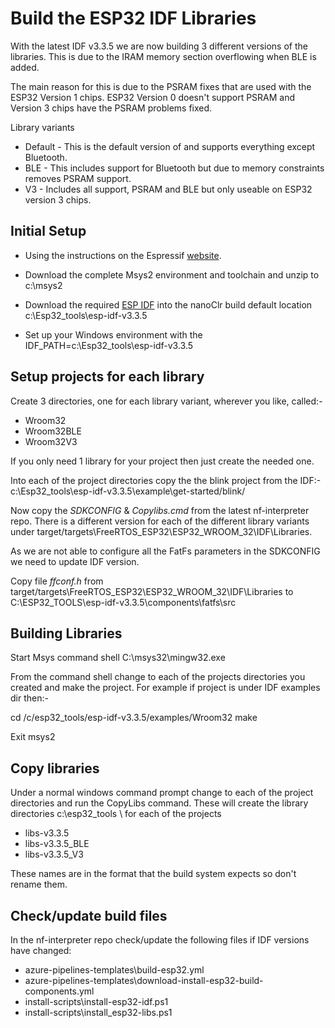 # Build the ESP32 IDF Libraries

With the latest IDF v3.3.5 we are now building 3 different versions of the libraries. This is due to the IRAM memory section overflowing when BLE is added. 

The main reason for this is due to the PSRAM fixes that are used with the ESP32 Version 1 chips. ESP32 Version 0 doesn't support PSRAM and Version 3 chips have the PSRAM problems fixed.

Library variants
- Default - This is the default version of and supports everything except Bluetooth.
- BLE - This includes support for Bluetooth but due to memory constraints removes PSRAM support. 
- V3 - Includes all support, PSRAM and BLE but only useable on ESP32 version 3 chips. 

## Initial Setup

- Using the instructions on the Espressif [website](https://esp-idf.readthedocs.io/en/latest/get-started/windows-setup.html).

- Download the complete Msys2 environment and toolchain and unzip to c:\msys2

- Download the required [ESP IDF](https://dl.espressif.com/dl/esp-idf/releases/esp-idf-v3.3.5.zip) into the nanoClr build default location c:\Esp32_tools\esp-idf-v3.3.5

- Set up your Windows environment with the IDF_PATH=c:\Esp32_tools\esp-idf-v3.3.5

## Setup projects for each library

Create 3 directories, one for each library variant, wherever you like, called:-

- Wroom32
- Wroom32BLE
- Wroom32V3

If you only need 1 library for your project then just create the needed one.

Into each of the project directories copy the the blink project from the IDF:-
c:\Esp32_tools\esp-idf-v3.3.5\example\get-started/blink/

Now copy the *SDKCONFIG* & *Copylibs.cmd* from the latest nf-interpreter repo.
There is a different version for each of the different library variants under target/targets\FreeRTOS_ESP32\ESP32_WROOM_32\IDF\Libraries.

As we are not able to configure all the FatFs parameters in the SDKCONFIG we need to update IDF version.

Copy file *ffconf.h* from target/targets\FreeRTOS_ESP32\ESP32_WROOM_32\IDF\Libraries to C:\ESP32_TOOLS\esp-idf-v3.3.5\components\fatfs\src

## Building Libraries

Start Msys command shell C:\msys32\mingw32.exe

From the command shell change to each of the projects directories you created and make the project.
For example if project is under IDF examples dir then:- 

cd /c/esp32_tools/esp-idf-v3.3.5/examples/Wroom32
make

Exit msys2

## Copy libraries

Under a normal windows command prompt change to each of the project directories and run the CopyLibs command.
These will create the library directories c:\esp32_tools \ for each of the projects

- libs-v3.3.5
- libs-v3.3.5_BLE
- libs-v3.3.5_V3

These names are in the format that the build system expects so don't rename them.

## Check/update build files

In the nf-interpreter repo check/update the following files if IDF versions have changed:

- azure-pipelines-templates\build-esp32.yml
- azure-pipelines-templates\download-install-esp32-build-components.yml
- install-scripts\install-esp32-idf.ps1
- install-scripts\install_esp32-libs.ps1
